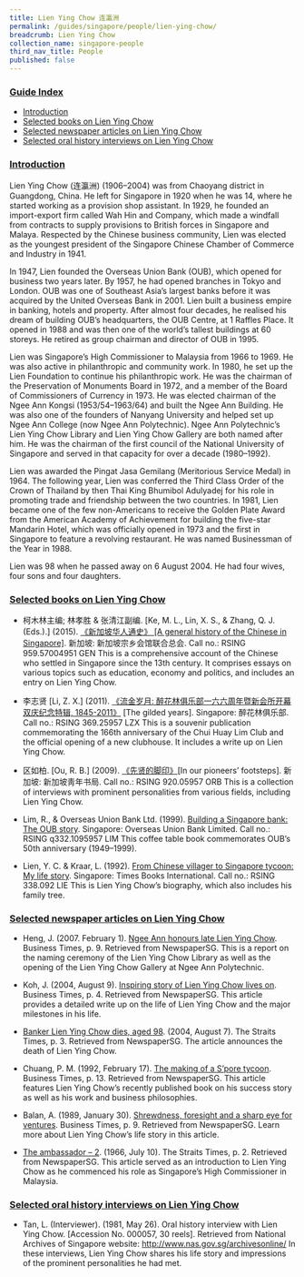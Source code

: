 ```yaml
---
title: Lien Ying Chow 连瀛洲
permalink: /guides/singapore/people/lien-ying-chow/
breadcrumb: Lien Ying Chow
collection_name: singapore-people
third_nav_title: People
published: false
---
```


### <u>Guide Index</u>

* [Introduction](#introduction)
* [Selected books on Lien Ying Chow](#selected-books-on-lien-ying-chow)
* [Selected newspaper articles on Lien Ying Chow](#selected-newspaper-articles-on-lien-ying-chow)
* [Selected oral history interviews on Lien Ying Chow](#selected-oral-history-interviews-on-lien-ying-chow)

### <u>Introduction</u>

Lien Ying Chow (连瀛洲) (1906–2004) was from Chaoyang district in Guangdong, China. He left for Singapore in 1920 when he was 14, where he started working as a provision shop assistant. In 1929, he founded an import-export firm called Wah Hin and Company, which made a windfall from contracts to supply provisions to British forces in Singapore and Malaya. Respected by the Chinese business community, Lien was elected as the youngest president of the Singapore Chinese Chamber of Commerce and Industry in 1941.

In 1947, Lien founded the Overseas Union Bank (OUB), which opened for business two years later. By 1957, he had opened branches in Tokyo and London. OUB was one of Southeast Asia’s largest banks before it was acquired by the United Overseas Bank in 2001. Lien built a business empire in banking, hotels and property. After almost four decades, he realised his dream of building OUB’s headquarters, the OUB Centre, at 1 Raffles Place. It opened in 1988 and was then one of the world’s tallest buildings at 60 storeys. He retired as group chairman and director of OUB in 1995.

Lien was Singapore’s High Commissioner to Malaysia from 1966 to 1969. He was also active in philanthropic and community work. In 1980, he set up the Lien Foundation to continue his philanthropic work. He was the chairman of the Preservation of Monuments Board in 1972, and a member of the Board of Commissioners of Currency in 1973. He was elected chairman of the Ngee Ann Kongsi (1953/54–1963/64) and built the Ngee Ann Building. He was also one of the founders of Nanyang University and helped set up Ngee Ann College (now Ngee Ann Polytechnic). Ngee Ann Polytechnic’s Lien Ying Chow Library and Lien Ying Chow Gallery are both named after him. He was the chairman of the first council of the National University of Singapore and served in that capacity for over a decade (1980–1992).

Lien was awarded the Pingat Jasa Gemilang (Meritorious Service Medal) in 1964. The following year, Lien was conferred the Third Class Order of the Crown of Thailand by then Thai King Bhumibol Adulyadej for his role in promoting trade and friendship between the two countries. In 1981, Lien became one of the few non-Americans to receive the Golden Plate Award from the American Academy of Achievement for building the five-star Mandarin Hotel, which was officially opened in 1973 and the first in Singapore to feature a revolving restaurant. He was named Businessman of the Year in 1988.

Lien was 98 when he passed away on 6 August 2004. He had four wives, four sons and four daughters.

 

### <u>Selected books on Lien Ying Chow</u>

* 柯木林主编; 林孝胜 & 张清江副编. [Ke, M. L., Lin, X. S., & Zhang, Q. J. (Eds.).] (2015). [《新加坡华人通史》 [A general history of the Chinese in Singapore]](http://eservice.nlb.gov.sg/item_holding_s.aspx?bid=202251084). 新加坡: 新加坡宗乡会馆联合总会.
Call no.: RSING 959.57004951 GEN
This is a comprehensive account of the Chinese who settled in Singapore since the 13th century. It comprises essays on various topics such as education, economy and politics, and includes an entry on Lien Ying Chow.


* 李志贤 [Li, Z. X.] (2011). [《流金岁月: 醉花林俱乐部一六六周年暨新会所开幕双庆纪念特辑, 1845-2011》](http://eservice.nlb.gov.sg/item_holding_s.aspx?bid=14322127) [The gilded years]. Singapore: 醉花林俱乐部.
Call no.: RSING 369.25957 LZX
This is a souvenir publication commemorating the 166th anniversary of the Chui Huay Lim Club and the official opening of a new clubhouse. It includes a write up on Lien Ying Chow.


* 区如柏. [Ou, R. B.] (2009). [《先贤的脚印》](http://eservice.nlb.gov.sg/item_holding_s.aspx?bid=13184168)[In our pioneers’ footsteps]. 新加坡: 新加坡靑年书局.
Call no.: RSING 920.05957 ORB
This is a collection of interviews with prominent personalities from various fields, including Lien Ying Chow.


* Lim, R., & Overseas Union Bank Ltd. (1999). [Building a Singapore bank: The OUB story](http://eservice.nlb.gov.sg/item_holding_s.aspx?bid=9351543). Singapore: Overseas Union Bank Limited.
Call no.: RSING q332.1095957 LIM
This coffee table book commemorates OUB’s 50th anniversary (1949–1999).


* Lien, Y. C. & Kraar, L. (1992). [From Chinese villager to Singapore tycoon: My life story](http://eservice.nlb.gov.sg/item_holding_s.aspx?bid=6300157). Singapore: Times Books International.
Call no.: RSING 338.092 LIE
This is Lien Ying Chow’s biography, which also includes his family tree.


### <u>Selected newspaper articles on Lien Ying Chow</u>

* Heng, J. (2007. February 1). [Ngee Ann honours late Lien Ying Chow](http://eresources.nlb.gov.sg/newspapers/Digitised/Article/biztimes20070201-1.2.15.8). Business Times, p. 9. Retrieved from NewspaperSG.
This is a report on the naming ceremony of the Lien Ying Chow Library as well as the opening of the Lien Ying Chow Gallery at Ngee Ann Polytechnic.


* Koh, J. (2004, August 9). [Inspiring story of Lien Ying Chow lives on](http://eresources.nlb.gov.sg/newspapers/Digitised/Article/biztimes20040809-1.2.12.1). Business Times, p. 4. Retrieved from NewspaperSG.
This article provides a detailed write up on the life of Lien Ying Chow and the major milestones in his life.


* [Banker Lien Ying Chow dies, aged 98](http://eresources.nlb.gov.sg/newspapers/Digitised/Article/straitstimes20040807-1.2.8.1). (2004, August 7). The Straits Times, p. 3. Retrieved from NewspaperSG.
The article announces the death of Lien Ying Chow.


* Chuang, P. M. (1992, February 17). [The making of a S’pore tycoon](http://eresources.nlb.gov.sg/newspapers/Digitised/Article/biztimes19920217-1.2.28.3). Business Times, p. 13. Retrieved from NewspaperSG.
This article features Lien Ying Chow’s recently published book on his success story as well as his work and business philosophies.


* Balan, A. (1989, January 30). [Shrewdness, foresight and a sharp eye for ventures](http://eresources.nlb.gov.sg/newspapers/Digitised/Article/biztimes19890130-1.2.23.1). Business Times, p. 9. Retrieved from NewspaperSG.
Learn more about Lien Ying Chow’s life story in this article.


* [The ambassador – 2](http://eresources.nlb.gov.sg/newspapers/Digitised/Article/straitstimes19660710-1.2.13.2). (1966, July 10). The Straits Times, p. 2. Retrieved from NewspaperSG.
This article served as an introduction to Lien Ying Chow as he commenced his role as Singapore’s High Commissioner in Malaysia.


### <u>Selected oral history interviews on Lien Ying Chow</u>

* Tan, L. (Interviewer). (1981, May 26). Oral history interview with Lien Ying Chow. [Accession No. 000057, 30 reels]. Retrieved from National Archives of Singapore website: http://www.nas.gov.sg/archivesonline/
In these interviews, Lien Ying Chow shares his life story and impressions of the prominent personalities he had met.